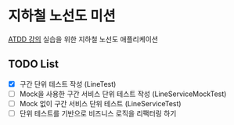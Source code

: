 # 지하철 노선도 미션
[ATDD 강의](https://edu.nextstep.camp/c/R89PYi5H) 실습을 위한 지하철 노선도 애플리케이션

## TODO List 
- [x] 구간 단위 테스트 작성 (LineTest)
- [ ] Mock을 사용한 구간 서비스 단위 테스트 작성 (LineServiceMockTest)
- [ ] Mock 없이 구간 서비스 단위 테스트 (LineServiceTest)
- [ ] 단위 테스트를 기반으로 비즈니스 로직을 리팩터링 하기
